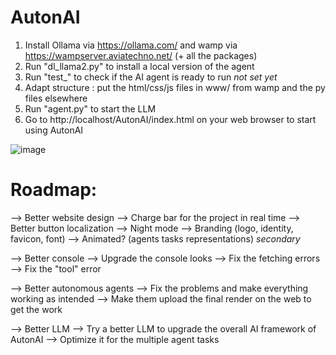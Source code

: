 # AutonAI
1. Install Ollama via https://ollama.com/ and wamp via https://wampserver.aviatechno.net/ (+ all the packages)
2. Run "dl_llama2.py" to install a local version of the agent
3. Run "test_" to check if the AI agent is ready to run *not set yet*
4. Adapt structure : put the html/css/js files in www/ from wamp and the py files elsewhere
5. Run "agent.py" to start the LLM
6. Go to http://localhost/AutonAI/index.html on your web browser to start using AutonAI

![image](https://github.com/user-attachments/assets/70376def-4d24-4696-9f37-eac24d109ccc)

# Roadmap:

--> Better website design
  --> Charge bar for the project in real time
  --> Better button localization
  --> Night mode
  --> Branding (logo, identity, favicon, font)
  --> Animated? (agents tasks representations) *secondary*

--> Better console
  --> Upgrade the console looks
  --> Fix the fetching errors
  --> Fix the "tool" error

--> Better autonomous agents
  --> Fix the problems and make everything working as intended
  --> Make them upload the final render on the web to get the work

--> Better LLM
  --> Try a better LLM to upgrade the overall AI framework of AutonAI
  --> Optimize it for the multiple agent tasks
